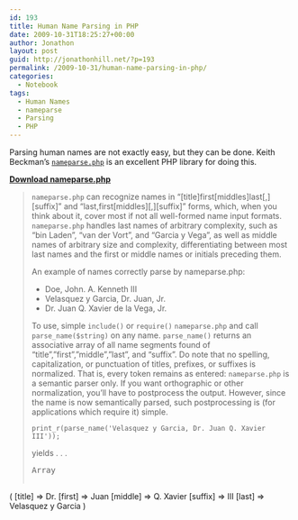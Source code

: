 ```yaml
---
id: 193
title: Human Name Parsing in PHP
date: 2009-10-31T18:25:27+00:00
author: Jonathon
layout: post
guid: http://jonathonhill.net/?p=193
permalink: /2009-10-31/human-name-parsing-in-php/
categories:
  - Notebook
tags:
  - Human Names
  - nameparse
  - Parsing
  - PHP
---
```

Parsing human names are not exactly easy, but they can be done. Keith Beckman&#8217;s [`nameparse.php`](http://alphahelical.com/code/misc/nameparse/) is an excellent PHP library for doing this.

[**Download nameparse.php**](http://alphahelical.com/code/misc/nameparse/nameparse.php.txt)

> `nameparse.php` can recognize names in &#8220;\[title]first[middles]last[,\]\[suffix\]&#8221; and &#8220;last,first\[middles\]\[,\][suffix]&#8221; forms, which, when you think about it, cover most if not all well-formed name input formats. `nameparse.php` handles last names of arbitrary complexity, such as &#8220;bin Laden&#8221;, &#8220;van der Vort&#8221;, and &#8220;Garcia y Vega&#8221;, as well as middle names of arbitrary size and complexity, differentiating between most last names and the first or middle names or initials preceding them.
> 
> An example of names correctly parse by nameparse.php:
> 
>   * Doe, John. A. Kenneth III
>   * Velasquez y Garcia, Dr. Juan, Jr.
>   * Dr. Juan Q. Xavier de la Vega, Jr.
> 
> To use, simple `include()` or `require()` `nameparse.php` and call `parse_name($string)` on any name. `parse_name()` returns an associative array of all name segments found of &#8220;title&#8221;,&#8221;first&#8221;,&#8221;middle&#8221;,&#8221;last&#8221;, and &#8220;suffix&#8221;. Do note that no spelling, capitalization, or punctuation of titles, prefixes, or suffixes is normalized. That is, every token remains as entered: `nameparse.php` is a semantic parser only. If you want orthographic or other normalization, you&#8217;ll have to postprocess the output. However, since the name is now semantically parsed, such postprocessing is (for applications which require it) simple.
> 
>  `print_r(parse_name('Velasquez y Garcia, Dr. Juan Q. Xavier III'));` 
> 
> yields . . .
> 
> <pre>Array
(
    [title] =&gt; Dr.
    [first] =&gt; Juan
    [middle] =&gt; Q. Xavier
    [suffix] =&gt; III
    [last] =&gt; Velasquez y Garcia
)</pre>